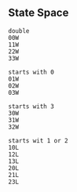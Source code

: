 ## State Space

```   
double    
00W
11W
22W
33W

starts with 0
01W
02W
03W

starts with 3
30W
31W
32W

starts wit 1 or 2
10L
12L
13L
20L
21L
23L
```
